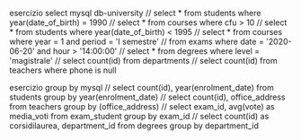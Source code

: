 esercizio select mysql db-university
//
select * from students where year(date_of_birth) = 1990
//
select * 
from courses
where cfu > 10
//
select * 
from students
where year(date_of_birth) < 1995
//
select * 
from courses
where year = 1
and period = 'I semestre'
//
from exams
where date = '2020-06-20'
and hour > '14:00:00'
//
select * 
from degrees
where level = 'magistrale'
//
select count(id) 
from departments
//
select count(id)
from teachers
where phone is null


esercizio group by mysql
//
select count(id), year(enrolment_date)
from students
group by year(enrolment_date)
//
select count(id), office_address
from teachers
group by (office_address)
//
select exam_id, avg(vote) as media_voti
from exam_student
group by exam_id
//
select count(id) as corsidilaurea, department_id
from degrees
group by department_id